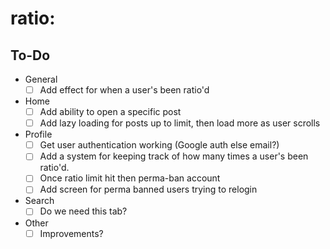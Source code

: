 # ratio:
## To-Do
* General
    - [ ] Add effect for when a user's been ratio'd
* Home
    - [ ] Add ability to open a specific post
    - [ ] Add lazy loading for posts up to limit, then load more as user scrolls
* Profile
    - [ ] Get user authentication working (Google auth else email?)
    - [ ] Add a system for keeping track of how many times a user's been ratio'd.
    - [ ] Once ratio limit hit then perma-ban account
    - [ ] Add screen for perma banned users trying to relogin
* Search
    - [ ] Do we need this tab?
* Other
    - [ ] Improvements?